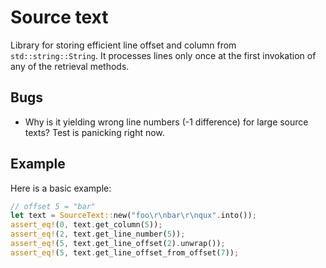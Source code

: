 # Source text

Library for storing efficient line offset and column from `std::string::String`. It processes lines only once at the first invokation of any of the retrieval methods.

## Bugs

* Why is it yielding wrong line numbers (-1 difference) for large source texts? Test is panicking right now.

## Example

Here is a basic example:

```rust
// offset 5 = "bar"
let text = SourceText::new("foo\r\nbar\r\nqux".into());
assert_eq!(0, text.get_column(5));
assert_eq!(2, text.get_line_number(5));
assert_eq!(5, text.get_line_offset(2).unwrap());
assert_eq!(5, text.get_line_offset_from_offset(7));
```